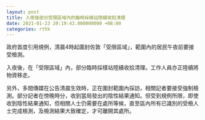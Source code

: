 ```yaml
---
layout: post
title: 入夜後部分受限區域內的臨時採樣站陸續收拾清理
date: 2021-01-23 20:19:43.000000000 +08:00
categories: rthk
---
```


政府首度引用規例，清晨4時起圍封佐敦「受限區域」，範圍內的居民午夜前要接受檢測。

入夜後，在「受限區域」內，部分臨時採樣站陸續收拾清理。工作人員亦正陸續將物資移走。

另外，多間傳媒在公告清晨生效時，正在圍封範圍內採訪，相關記者要接受強制檢測。部分記者在傍晚時分，收到當局發出的陰性結果通知。但受到規例所限，即使收到陰性結果通知，但相關人士仍需要在處所等候，直至區內所有已識別的受檢人士完成檢測，及檢測結果大致確定，才可離開其處所。
